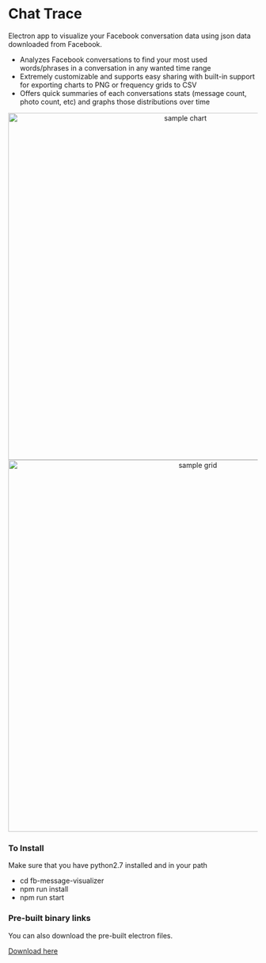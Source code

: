 # Chat Trace 
Electron app to visualize your Facebook conversation data using json data downloaded from Facebook. 
* Analyzes Facebook conversations to find your most used words/phrases in a conversation in any wanted time range
* Extremely customizable and supports easy sharing with built-in support for exporting charts to PNG or frequency grids to CSV 
* Offers quick summaries of each conversations stats (message count, photo count, etc) and graphs those distributions over time

<p align = "center">
  <img width="700" alt="sample chart" src="https://drive.google.com/uc?export=view&id=1Kq4JasaUUUNLvEuIJXEHOzrQz1zZ5I15">
  <img width="750" alt="sample grid" src="https://drive.google.com/uc?export=view&id=1SoTlQKO9Wi8oxvQzHTnM2u_J1-s6PdSP">
</p>


### To Install
Make sure that you have python2.7 installed and in your path

* cd fb-message-visualizer
* npm run install
* npm run start

### Pre-built binary links
You can also download the pre-built electron files.
<p>
  <a href = https://drive.google.com/drive/u/2/folders/1ypjr27aGRpU-tw6inGdcn9uNb-1RAvN7>Download here</a>
</p>
 
